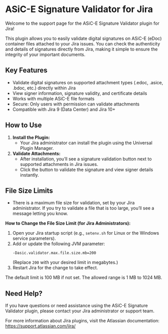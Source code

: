 # ASiC-E Signature Validator for Jira

Welcome to the support page for the ASiC-E Signature Validator plugin for Jira!

This plugin allows you to easily validate digital signatures on ASiC-E (eDoc) container files attached to your Jira issues. You can check the authenticity and details of signatures directly from Jira, making it simple to ensure the integrity of your important documents.

## Key Features
- Validate digital signatures on supported attachment types (.edoc, .asice, .bdoc, etc.) directly within Jira
- View signer information, signature validity, and certificate details
- Works with multiple ASiC-E file formats
- Secure: Only users with permission can validate attachments
- Compatible with Jira 9 (Data Center) and Jira 10+

## How to Use
1. **Install the Plugin:**
   - Your Jira administrator can install the plugin using the Universal Plugin Manager.
2. **Validate Attachments:**
   - After installation, you’ll see a signature validation button next to supported attachments in Jira issues.
   - Click the button to validate the signature and view signer details instantly.

## File Size Limits
- There is a maximum file size for validation, set by your Jira administrator. If you try to validate a file that is too large, you’ll see a message letting you know.

**How to Change the File Size Limit (for Jira Administrators):**
1. Open your Jira startup script (e.g., `setenv.sh` for Linux or the Windows service parameters).
2. Add or update the following JVM parameter:
   ```
   -Dasic.validator.max.file.size.mb=200
   ```
   (Replace `200` with your desired limit in megabytes.)
3. Restart Jira for the change to take effect.

The default limit is 100 MB if not set. The allowed range is 1 MB to 1024 MB.

## Need Help?
If you have questions or need assistance using the ASiC-E Signature Validator plugin, please contact your Jira administrator or support team.

For more information about Jira plugins, visit the Atlassian documentation: https://support.atlassian.com/jira/
